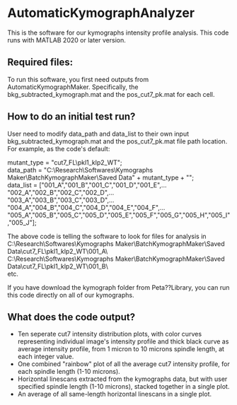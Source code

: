 # AutomaticKymographAnalyzer

This is the software for our kymographs intensity profile analysis. This code runs with MATLAB 2020 or later version. 


## Required files: 
To run this software, you first need outputs from AutomaticKymographMaker. Specifically, the bkg_subtracted_kymograph.mat and the pos_cut7_pk.mat for each cell. 

## How to do an initial test run?
User need to modify data_path and data_list to their own input bkg_subtracted_kymograph.mat and the pos_cut7_pk.mat file path location. 
For example, as the code's default: 

mutant_type = "cut7_FL\pkl1_klp2_WT";  
data_path = "C:\Research\Softwares\Kymographs Maker\BatchKymographMaker\Saved Data\" + mutant_type + "\";  
data_list = ["001_A","001_B","001_C","001_D","001_E",...  
             "002_A","002_B","002_C","002_D",...  
             "003_A","003_B","003_C","003_D",...  
             "004_A","004_B","004_C","004_D","004_E","004_F",...  
             "005_A","005_B","005_C","005_D","005_E","005_F","005_G","005_H","005_I","005_J"];  
  
The above code is telling the software to look for files for analysis in   
C:\Research\Softwares\Kymographs Maker\BatchKymographMaker\Saved Data\cut7_FL\pkl1_klp2_WT\001_A\  
C:\Research\Softwares\Kymographs Maker\BatchKymographMaker\Saved Data\cut7_FL\pkl1_klp2_WT\001_B\  
etc. 

If you have download the kymograph folder from Peta??Library, you can run this code directly on all of our kymographs. 

## What does the code output? 

- Ten seperate cut7 intensity distribution plots, with color curves representing individual image's intensity profile and thick black curve as average intensity profile, from 1 micron to 10 microns spindle length, at each integer value. 
- One combined "rainbow" plot of all the average cut7 intensity profile, for each spindle length (1-10 microns).
- Horizontal linescans extracted from the kymographs data, but with user specified spindle length (1-10 microns), stacked together in a single plot. 
- An average of all same-length horizontal linescans in a single plot.



  
